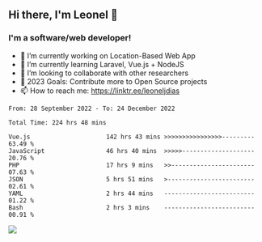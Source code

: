 ## Hi there, I'm Leonel 👋

### I'm a software/web developer!
- 🔭 I’m currently working on Location-Based Web App
- 🌱 I’m currently learning Laravel, Vue.js + NodeJS
- 👯 I’m looking to collaborate with other researchers
- 🥅 2023 Goals: Contribute more to Open Source projects
- 📫 How to reach me: https://linktr.ee/leoneljdias

<!--START_SECTION:waka-->

```text
From: 28 September 2022 - To: 24 December 2022

Total Time: 224 hrs 48 mins

Vue.js                     142 hrs 43 mins >>>>>>>>>>>>>>>>---------   63.49 %
JavaScript                 46 hrs 40 mins  >>>>>--------------------   20.76 %
PHP                        17 hrs 9 mins   >>-----------------------   07.63 %
JSON                       5 hrs 51 mins   >------------------------   02.61 %
YAML                       2 hrs 44 mins   -------------------------   01.22 %
Bash                       2 hrs 3 mins    -------------------------   00.91 %
```

<!--END_SECTION:waka-->

![](https://komarev.com/ghpvc/?username=leoneljdias&color=blue&style=flat-square)

